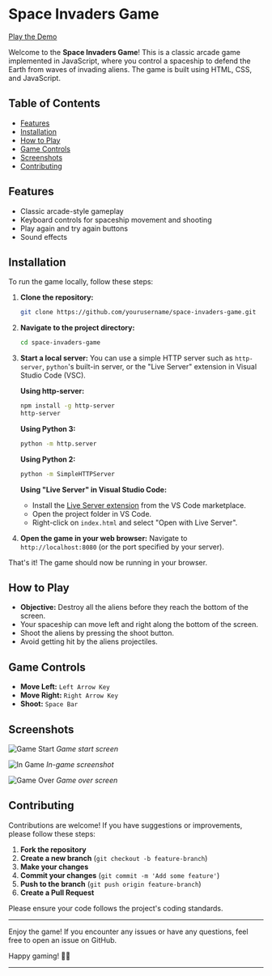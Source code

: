 # Space Invaders Game

[Play the Demo](https://spaceinvadersjs.netlify.app/)

Welcome to the **Space Invaders Game**! This is a classic arcade game implemented in JavaScript, where you control a spaceship to defend the Earth from waves of invading aliens. The game is built using HTML, CSS, and JavaScript.

## Table of Contents

- [Features](#features)
- [Installation](#installation)
- [How to Play](#how-to-play)
- [Game Controls](#game-controls)
- [Screenshots](#screenshots)
- [Contributing](#contributing)

## Features

- Classic arcade-style gameplay
- Keyboard controls for spaceship movement and shooting
- Play again and try again buttons
- Sound effects

## Installation

To run the game locally, follow these steps:

1. **Clone the repository:**

   ```bash
   git clone https://github.com/yourusername/space-invaders-game.git
   ```

2. **Navigate to the project directory:**

   ```bash
   cd space-invaders-game
   ```

3. **Start a local server:**
   You can use a simple HTTP server such as `http-server`, `python`'s built-in server, or the "Live Server" extension in Visual Studio Code (VSC).

   **Using http-server:**

   ```bash
   npm install -g http-server
   http-server
   ```

   **Using Python 3:**

   ```bash
   python -m http.server
   ```

   **Using Python 2:**

   ```bash
   python -m SimpleHTTPServer
   ```

   **Using "Live Server" in Visual Studio Code:**

   - Install the [Live Server extension](https://marketplace.visualstudio.com/items?itemName=ritwickdey.LiveServer) from the VS Code marketplace.
   - Open the project folder in VS Code.
   - Right-click on `index.html` and select "Open with Live Server".

4. **Open the game in your web browser:**
   Navigate to `http://localhost:8080` (or the port specified by your server).

That's it! The game should now be running in your browser.

## How to Play

- **Objective:** Destroy all the aliens before they reach the bottom of the screen.
- Your spaceship can move left and right along the bottom of the screen.
- Shoot the aliens by pressing the shoot button.
- Avoid getting hit by the aliens projectiles.

## Game Controls

- **Move Left:** `Left Arrow Key`
- **Move Right:** `Right Arrow Key`
- **Shoot:** `Space Bar`

## Screenshots

![Game Start](screenshots/game_start.png)
_Game start screen_

![In Game](screenshots/in_game.png)
_In-game screenshot_

![Game Over](screenshots/game_over.png)
_Game over screen_

## Contributing

Contributions are welcome! If you have suggestions or improvements, please follow these steps:

1. **Fork the repository**
2. **Create a new branch** (`git checkout -b feature-branch`)
3. **Make your changes**
4. **Commit your changes** (`git commit -m 'Add some feature'`)
5. **Push to the branch** (`git push origin feature-branch`)
6. **Create a Pull Request**

Please ensure your code follows the project's coding standards.

---

Enjoy the game! If you encounter any issues or have any questions, feel free to open an issue on GitHub.

Happy gaming! 🚀👾

---
